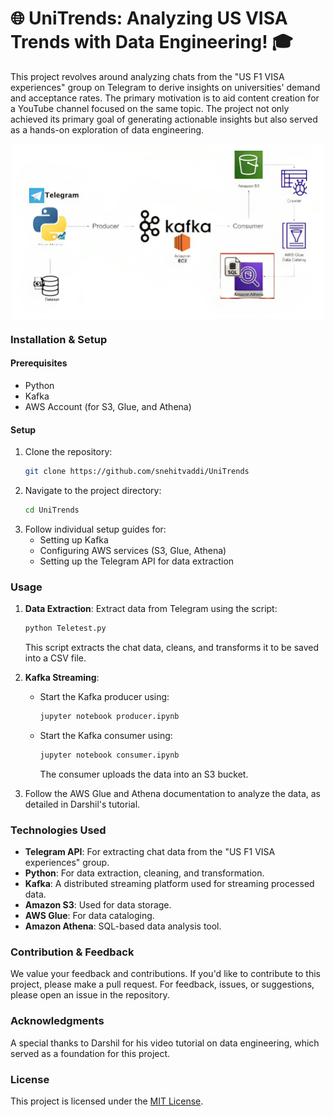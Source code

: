 # 🌐 UniTrends: Analyzing US VISA Trends with Data Engineering! 🎓
This project revolves around analyzing chats from the "US F1 VISA experiences" group on Telegram to derive insights on universities' demand and acceptance rates. The primary motivation is to aid content creation for a YouTube channel focused on the same topic. The project not only achieved its primary goal of generating actionable insights but also served as a hands-on exploration of data engineering.
<p align="center">
<img src="./Project%20Flow.png" alt="Project Flow" width="500" align="center"/>
</p>

### Installation & Setup
#### Prerequisites
- Python
- Kafka
- AWS Account (for S3, Glue, and Athena)

#### Setup
1. Clone the repository:
   ```bash
   git clone https://github.com/snehitvaddi/UniTrends
   ```
2. Navigate to the project directory:
   ```bash
   cd UniTrends
   ```
3. Follow individual setup guides for:
   - Setting up Kafka
   - Configuring AWS services (S3, Glue, Athena)
   - Setting up the Telegram API for data extraction

### Usage
1. **Data Extraction**: Extract data from Telegram using the script:
   ```bash
   python Teletest.py
   ```
   This script extracts the chat data, cleans, and transforms it to be saved into a CSV file.

2. **Kafka Streaming**:
   - Start the Kafka producer using:
     ```bash
     jupyter notebook producer.ipynb
     ```
   - Start the Kafka consumer using:
     ```bash
     jupyter notebook consumer.ipynb
     ```
     The consumer uploads the data into an S3 bucket.

3. Follow the AWS Glue and Athena documentation to analyze the data, as detailed in Darshil's tutorial.

### Technologies Used
- **Telegram API**: For extracting chat data from the "US F1 VISA experiences" group.
- **Python**: For data extraction, cleaning, and transformation.
- **Kafka**: A distributed streaming platform used for streaming processed data.
- **Amazon S3**: Used for data storage.
- **AWS Glue**: For data cataloging.
- **Amazon Athena**: SQL-based data analysis tool.

### Contribution & Feedback
We value your feedback and contributions. If you'd like to contribute to this project, please make a pull request. For feedback, issues, or suggestions, please open an issue in the repository.

### Acknowledgments
A special thanks to Darshil for his video tutorial on data engineering, which served as a foundation for this project.

### License
This project is licensed under the [MIT License](LICENSE).
